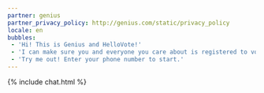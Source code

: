 ```yaml
---
partner: genius
partner_privacy_policy: http://genius.com/static/privacy_policy
locale: en
bubbles:
 - 'Hi! This is Genius and HelloVote!'
 - 'I can make sure you and everyone you care about is registered to vote.'
 - 'Try me out! Enter your phone number to start.'
---
```

{% include chat.html %}



